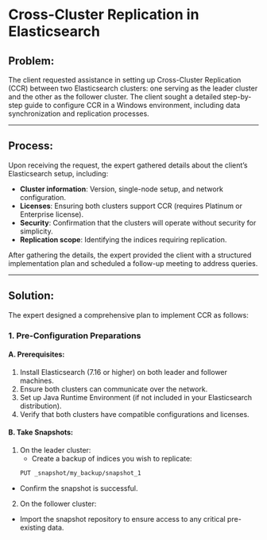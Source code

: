 # Cross-Cluster Replication in Elasticsearch

## Problem:
The client requested assistance in setting up Cross-Cluster Replication (CCR) between two Elasticsearch clusters: one serving as the leader cluster and the other as the follower cluster. The client sought a detailed step-by-step guide to configure CCR in a Windows environment, including data synchronization and replication processes.

---

## Process:
Upon receiving the request, the expert gathered details about the client’s Elasticsearch setup, including:
- **Cluster information**: Version, single-node setup, and network configuration.
- **Licenses**: Ensuring both clusters support CCR (requires Platinum or Enterprise license).
- **Security**: Confirmation that the clusters will operate without security for simplicity.
- **Replication scope**: Identifying the indices requiring replication.

After gathering the details, the expert provided the client with a structured implementation plan and scheduled a follow-up meeting to address queries.

---

## Solution:
The expert designed a comprehensive plan to implement CCR as follows:

### 1. Pre-Configuration Preparations

#### A. Prerequisites:
1. Install Elasticsearch (7.16 or higher) on both leader and follower machines.
2. Ensure both clusters can communicate over the network.
3. Set up Java Runtime Environment (if not included in your Elasticsearch distribution).
4. Verify that both clusters have compatible configurations and licenses.

#### B. Take Snapshots:
1. On the leader cluster:
   - Create a backup of indices you wish to replicate:
   ```bash
   PUT _snapshot/my_backup/snapshot_1

- Confirm the snapshot is successful.
2. On the follower cluster:
- Import the snapshot repository to ensure access to any critical pre-existing data.


